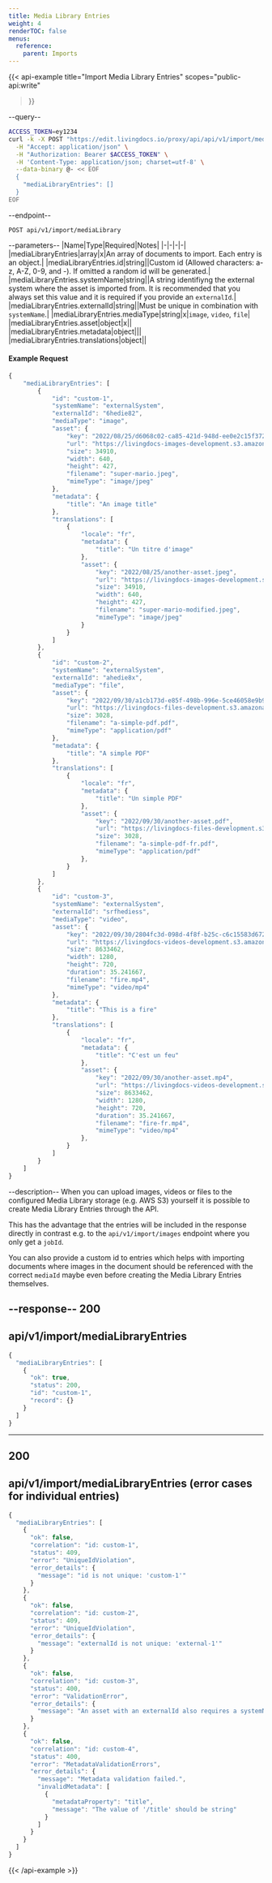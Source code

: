 ```yaml
---
title: Media Library Entries 
weight: 4
renderTOC: false
menus:
  reference:
    parent: Imports
---
```


{{< api-example
  title="Import Media Library Entries"
  scopes="public-api:write"
>}}

--query--

```bash
ACCESS_TOKEN=ey1234
curl -k -X POST "https://edit.livingdocs.io/proxy/api/api/v1/import/mediaLibrary" \
  -H "Accept: application/json" \
  -H "Authorization: Bearer $ACCESS_TOKEN" \
  -H 'Content-Type: application/json; charset=utf-8' \
  --data-binary @- << EOF
  {
    "mediaLibraryEntries": []
  }
EOF
```

--endpoint--
```
POST api/v1/import/mediaLibrary
```

--parameters--
|Name|Type|Required|Notes|
|-|-|-|-|
|mediaLibraryEntries|array|x|An array of documents to import. Each entry is an object.|
|mediaLibraryEntries.id|string||Custom id (Allowed characters: a-z, A-Z, 0-9, and -). If omitted a random id will be generated.|
|mediaLibraryEntries.systemName|string||A string identifiyng the external system where the asset is imported from. It is recommended that you always set this value and it is required if you provide an `externalId`.|
|mediaLibraryEntries.externalId|string||Must be unique in combination with `systemName`.|
|mediaLibraryEntries.mediaType|string|x|`image`, `video`, `file`|
|mediaLibraryEntries.asset|object|x||
|mediaLibraryEntries.metadata|object|||
|mediaLibraryEntries.translations|object||

#### Example Request
```js
{
    "mediaLibraryEntries": [
        {
            "id": "custom-1",
            "systemName": "externalSystem",
            "externalId": "6hedie82",
            "mediaType": "image",
            "asset": {
                "key": "2022/08/25/d6068c02-ca85-421d-948d-ee0e2c15f372.jpeg",
                "url": "https://livingdocs-images-development.s3.amazonaws.com/2022/08/25/d6068c02-ca85-421d-948d-ee0e2c15f372.jpeg",
                "size": 34910,
                "width": 640,
                "height": 427,
                "filename": "super-mario.jpeg",
                "mimeType": "image/jpeg"
            },
            "metadata": {
                "title": "An image title"
            },
            "translations": [
                {
                    "locale": "fr",
                    "metadata": {
                        "title": "Un titre d'image"
                    },
                    "asset": {
                        "key": "2022/08/25/another-asset.jpeg",
                        "url": "https://livingdocs-images-development.s3.amazonaws.com/2022/08/25/another-asset.jpeg",
                        "size": 34910,
                        "width": 640,
                        "height": 427,
                        "filename": "super-mario-modified.jpeg",
                        "mimeType": "image/jpeg"
                    }
                }
            ]
        },
        {
            "id": "custom-2",
            "systemName": "externalSystem",
            "externalId": "ahedie8x",
            "mediaType": "file",
            "asset": {
                "key": "2022/09/30/a1cb173d-e85f-498b-996e-5ce46058e9b9.pdf",
                "url": "https://livingdocs-files-development.s3.amazonaws.com/2022/09/30/a1cb173d-e85f-498b-996e-5ce46058e9b9.pdf",
                "size": 3028,
                "filename": "a-simple-pdf.pdf",
                "mimeType": "application/pdf"
            },
            "metadata": {
                "title": "A simple PDF"
            },
            "translations": [
                {
                    "locale": "fr",
                    "metadata": {
                        "title": "Un simple PDF"
                    },
                    "asset": {
                        "key": "2022/09/30/another-asset.pdf",
                        "url": "https://livingdocs-files-development.s3.amazonaws.com/2022/09/30/another-asset.pdf",
                        "size": 3028,
                        "filename": "a-simple-pdf-fr.pdf",
                        "mimeType": "application/pdf"
                    },
                }
            ]
        },
        {
            "id": "custom-3",
            "systemName": "externalSystem",
            "externalId": "srfhediess",
            "mediaType": "video",
            "asset": {
                "key": "2022/09/30/2804fc3d-098d-4f8f-b25c-c6c15583d672.mp4",
                "url": "https://livingdocs-videos-development.s3.amazonaws.com/2022/09/30/2804fc3d-098d-4f8f-b25c-c6c15583d672.mp4",
                "size": 8633462,
                "width": 1280,
                "height": 720,
                "duration": 35.241667,
                "filename": "fire.mp4",
                "mimeType": "video/mp4"
            },
            "metadata": {
                "title": "This is a fire"
            },
            "translations": [
                {
                    "locale": "fr",
                    "metadata": {
                        "title": "C'est un feu"
                    },
                    "asset": {
                        "key": "2022/09/30/another-asset.mp4",
                        "url": "https://livingdocs-videos-development.s3.amazonaws.com/2022/09/30/another-asset.mp4",
                        "size": 8633462,
                        "width": 1280,
                        "height": 720,
                        "duration": 35.241667,
                        "filename": "fire-fr.mp4",
                        "mimeType": "video/mp4"
                    },
                }
            ]
        }
    ]
}
```

--description--
When you can upload images, videos or files to the configured Media Library storage (e.g. AWS S3) yourself it is possible to create Media Library Entries through the API.

This has the advantage that the entries will be included in the response directly in contrast e.g. to the `api/v1/import/images` endpoint where you only get a `jobId`.

You can also provide a custom id to entries which helps with importing documents where images in the document should be referenced with the correct `mediaId` maybe even before creating the Media Library Entries themselves.

--response--
200
---
api/v1/import/mediaLibraryEntries
---
```js
{
  "mediaLibraryEntries": [
    {
      "ok": true,
      "status": 200,
      "id": "custom-1",
      "record": {}
    }
  ]
}
```
-----
200
---
api/v1/import/mediaLibraryEntries (error cases for individual entries)
---
```js
{
  "mediaLibraryEntries": [
    {
      "ok": false,
      "correlation": "id: custom-1",
      "status": 409,
      "error": "UniqueIdViolation",
      "error_details": {
        "message": "id is not unique: 'custom-1'"
      }
    },
    {
      "ok": false,
      "correlation": "id: custom-2",
      "status": 409,
      "error": "UniqueIdViolation",
      "error_details": {
        "message": "externalId is not unique: 'external-1'"
      }
    },
    {
      "ok": false,
      "correlation": "id: custom-3",
      "status": 400,
      "error": "ValidationError",
      "error_details": {
        "message": "An asset with an externalId also requires a systemName"
      }
    },
    {
      "ok": false,
      "correlation": "id: custom-4",
      "status": 400,
      "error": "MetadataValidationErrors",
      "error_details": {
        "message": "Metadata validation failed.",
        "invalidMetadata": [
          {
            "metadataProperty": "title",
            "message": "The value of '/title' should be string"
          }
        ]
      }
    }
  ]
}
```

{{< /api-example >}}
